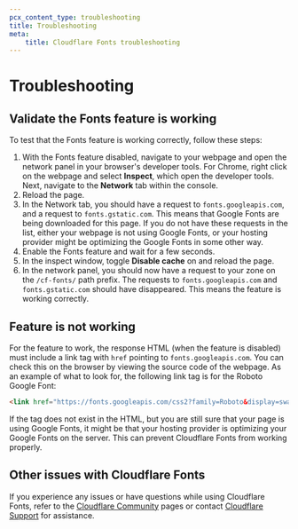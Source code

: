 ```yaml
---
pcx_content_type: troubleshooting
title: Troubleshooting
meta:
    title: Cloudflare Fonts troubleshooting
---
```


# Troubleshooting

## Validate the Fonts feature is working

To test that the Fonts feature is working correctly, follow these steps:

1. With the Fonts feature disabled, navigate to your webpage and open the network panel in your browser's developer tools. For Chrome, right click on the webpage and select **Inspect**, which open the developer tools. Next, navigate to the **Network** tab within the console.
2. Reload the page.
3. In the Network tab, you should have a request to `fonts.googleapis.com`, and a request to `fonts.gstatic.com`. This means that Google Fonts are being downloaded for this page. If you do not have these requests in the list, either your webpage is not using Google Fonts, or your hosting provider might be optimizing the Google Fonts in some other way.
4. Enable the Fonts feature and wait for a few seconds.
5. In the inspect window, toggle **Disable cache** on and reload the page. 
6. In the network panel, you should now have a request to your zone on the `/cf-fonts/` path prefix. The requests to `fonts.googleapis.com` and `fonts.gstatic.com` should have disappeared. This means the feature is working correctly.

## Feature is not working

For the feature to work, the response HTML (when the feature is disabled) must include a link tag with `href` pointing to `fonts.googleapis.com`. You can check this on the browser by viewing the source code of the webpage. As an example of what to look for, the following link tag is for the Roboto Google Font:

```html
<link href="https://fonts.googleapis.com/css2?family=Roboto&display=swap" rel="stylesheet">
``` 

If the tag does not exist in the HTML, but you are still sure that your page is using Google Fonts, it might be that your hosting provider is optimizing your Google Fonts on the server. This can prevent Cloudflare Fonts from working properly.

## Other issues with Cloudflare Fonts

If you experience any issues or have questions while using Cloudflare Fonts, refer to the [Cloudflare Community](https://community.cloudflare.com/) pages or contact [Cloudflare Support](/support/contacting-cloudflare-support/) for assistance.